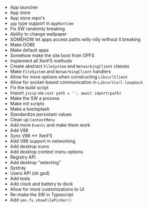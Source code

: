 - App launcher
- App store
- App store repo's
- `app` type support in `AppRuntime`
- Fix SW randomly breaking
- Ability to change wallpaper
- SOMEHOW let apps access paths willy nilly without it breaking
- Make OOBE
- Make default apps
- Somehow make the site boot from OPFS
- Implement all XenFS methods
- Create abstract `FileSystem` and `NetworkingClient` classes
- Make `FileSystem` and `NetworkingClient` handlers
- Allow for more options when constructing `LibcurlClient`
- Allow for socket-based communication in `LibcurlCurl.loopback`
- Fix the build script
- Import `jszip` via `cost path = ''; await import(path)`
- Make the SW a process
- Make init scripts
- Make a bootsplash
- Standardize persistant values
- Clean up `ContextMenu`
- Add more `Events` and make them work
- Add V86
- Sync V86 <-> XenFS
- Add V86 support in networking
- Add desktop icons
- Add desktop context menu options
- Registry API
- Add desktop "selecting"
- Systray
- Users API (oh god)
- Add tests
- Add clock and battery to dock
- Allow for more customizations to UI
- Re-make the SW in Typescript
- Add `xen.fs.showFilePicker()`